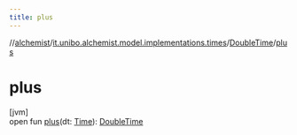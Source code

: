 ```yaml
---
title: plus
---
```

//[alchemist](../../../index.html)/[it.unibo.alchemist.model.implementations.times](../index.html)/[DoubleTime](index.html)/[plus](plus.html)



# plus



[jvm]\
open fun [plus](plus.html)(dt: [Time](../../it.unibo.alchemist.model.interfaces/-time/index.html)): [DoubleTime](index.html)




